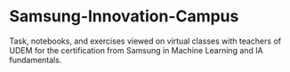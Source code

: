 # Samsung-Innovation-Campus
Task, notebooks, and exercises viewed on virtual classes with teachers of UDEM for the certification from Samsung in Machine Learning and IA fundamentals.
